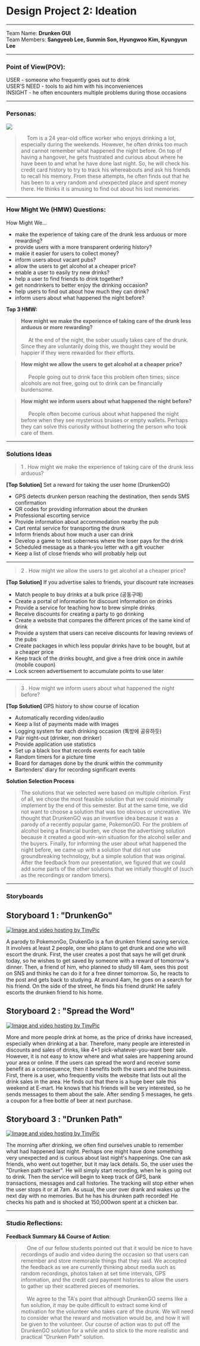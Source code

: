 Design Project 2: Ideation
===================
----------
Team Name: **Drunken GUI** <br />
Team Members: **Sangyeob Lee, Sunmin Son, Hyungwoo Kim, Kyungyun Lee**

----------

### **Point of View(POV):**

USER - someone who frequently goes out to drink<br />
USER’S NEED - tools to aid him with his inconveniences<br />
INSIGHT - he often encounters multiple problems during those occasions

-----------
### **Personas:**

<img src="tom.png" />

> &nbsp;&nbsp;&nbsp;&nbsp;Tom is a 24 year-old office worker who enjoys drinking a lot, especially during the weekends. However, he often drinks too much and cannot remember what happened the night before. On top of having a hangover, he gets frustrated and curious about where he have been to and what he have done last night. So, he will check his credit card history to try to track his whereabouts and ask his friends to recall his memory. From these attempts, he often finds out that he has been to a very random and unexpected place and spent money there. He thinks it is amusing to find out about his lost memories. 

-----------
### **How Might We (HMW) Questions:**

How Might We...<br />

+ make the experience of taking care of the drunk less arduous or more rewarding?
+ provide users with a more transparent ordering history?
+ makie it easier for users to collect money?
+ inform users about vacant pubs?
+ allow the users to get alcohol at a cheaper price?
+ enable a user to easily try new drinks?
+ help a user to find friends to drink together?
+ get nondrinkers to better enjoy the drinking occasion?
+ help users to find out about how much they can drink?
+ inform users about what happened the night before?

**Top 3 HMW:**
> **How might we make the experience of taking care of the drunk less arduous or more rewarding?** <br /><br />
> &nbsp;&nbsp;&nbsp;&nbsp; At the end of the night, the sober usually takes care of the drunk. Since they are voluntarily doing this, we thought they would be happier if they were rewarded for their efforts.

> **How might we allow the users to get alcohol at a cheaper price?** <br /><br />
> &nbsp;&nbsp;&nbsp;&nbsp; People going out to drink face this problem often times; since alcohols are not free, going out to drink can be financially burdensome. 

> **How might we inform users about what happened the night before?** <br /><br />
> &nbsp;&nbsp;&nbsp;&nbsp; People often become curious about what happened the night before when they see mysterious bruises or empty wallets. Perhaps they can solve this curiosity without bothering the person who took care of them.

-----------
### **Solutions Ideas**

> 1 . How might we make the experience of taking care of the drunk less arduous? 

**[Top Solution]** Set a reward for taking the user home (DrunkenGO)

+ GPS detects drunken person reaching the destination, then sends SMS confirmation
+ QR codes for providing information about the drunken
+ Professional escorting service
+ Provide information about accommodation nearby the pub
+ Cart rental service for transporting the drunk
+ Inform friends about how much a user can drink
+ Develop a game to test soberness where the loser pays for the drink
+ Scheduled message as a thank-you letter with a gift voucher
+ Keep a list of close friends who will probably help out

-----------

> 2 . How might we allow the users to get alcohol at a cheaper price?

**[Top Solution]** If you advertise sales to friends, your discount rate increases

+ Match people to buy drinks at a bulk price (공동구매)
+ Create a portal of information for discount information on drinks
+ Provide a service for teaching how to brew simple drinks
+ Receive discounts for creating a party to go drinking
+ Create a website that compares the different prices of the same kind of drink
+ Provide a system that users can receive discounts for leaving reviews of the pubs
+ Create packages in which less popular drinks have to be bought, but at a cheaper price
+ Keep track of the drinks bought, and give a free drink once in awhile (mobile coupon)
+ Lock screen advertisement to accumulate points to use later
-----------
> 3 . How might we inform users about what happened the night before?

**[Top Solution]** GPS history to show course of location

+ Automatically recording video/audio
+ Keep a list of payments made with images
+ Logging system for each drinking occasion (톡방에 공유하듯)
+ Pair night-out (drinker, non drinker)
+ Provide application use statistics
+ Set up a black box that records events for each table
+ Random timers for a picture time
+ Board for damages done by the drunk within the community
+ Bartenders’ diary for recording significant events

**Solution Selection Process**
>The solutions that we selected were based on multiple criterion. First of all, we chose the most feasible solution that we could minimally implement by the end of this semester. But at the same time, we did not want to choose a solution that was too obvious or uncreative. We thought that DrunkenGO was an inventive idea because it was a parody of a recently popular game, PokemonGO. For the problem of alcohol being a financial burden, we chose the advertising solution because it created a good win-win situation for the alcohol seller and the buyers. Finally, for informing the user about what happened the night before, we came up with a solution that did not use groundbreaking technology, but a simple solution that was original. After the feedback from our presentation, we figured that we could add some parts of the other solutions that we initially thought of (such as the recordings or random timers).


-----------
### **Storyboards**
## Storyboard 1 : "DrunkenGo"

<a href="http://tinypic.com?ref=33fgbbb" target="_blank"><img src="http://i63.tinypic.com/33fgbbb.jpg" border="0" alt="Image and video hosting by TinyPic"></a>

A parody to PokemonGo, DrukenGo is a fun drunken friend saving service. It involves at least 2 people, one who plans to get drunk and one who will escort the drunk. First, the user creates a post that says he will get drunk today, so he wishes to get saved by someone with a reward of tomorrow's dinner. Then, a friend of him, who planned to study till 4am,  sees this post on SNS and thinks he can do it for a free dinner tomorrow. So, he reacts to the post and gets back to studying. At around 4am, he goes on a search for his friend. On the side of the street, he finds his friend drunk! He safely escorts the drunken friend to his home.

## Storyboard 2 : "Spread the Word"

<a href="http://tinypic.com?ref=2ziwj7n" target="_blank"><img src="http://i66.tinypic.com/2ziwj7n.jpg" border="0" alt="Image and video hosting by TinyPic"></a>

More and more people drink at home, as the price of drinks have increased, especially when drinking at a bar. Therefore, many people are interested in discounts and sales of drinks, like 4+1 pick-whatever-you-want beer sale. However, it is not easy to know where and what sales are happening around your area or online. If the users can spread the word and receive some benefit as a consequence, then it benefits both the users and the business. First, there is a user, who frequently visits the website that lists out all the drink sales in the area. He finds out that there is a huge beer sale this weekend at E-mart. He knows that his friends will be very interested, so he sends messages to them about the sale. After sending 5 messages, he gets a coupon for a free bottle of beer at next purchase.

## Storyboard 3 : "Drunken Path"

<a href="http://tinypic.com?ref=15nt3qe" target="_blank"><img src="http://i65.tinypic.com/15nt3qe.jpg" border="0" alt="Image and video hosting by TinyPic"></a>

The morning after drinking, we often find ourselves unable to remember what had happened last night. Perhaps one might have done something very unexpected and is curious about last night's happenings. One can ask friends, who went out together, but it may lack details. So, the user uses the "Drunken path tracker". He will simply start recording, when he is going out to drink. Then the service will begin to keep track of GPS, bank transactions, messages and call histories. The tracking will stop either when the user stops it or at 7am. As usual, the user over drank and wakes up the next day with no memories. But he has his drunken path recorded! He checks his path and is shocked at 150,000won spent at a chicken bar.


-----------

### **Studio Reflections:** 

**Feedback Summary && Course of Action**: 

>&nbsp;&nbsp;&nbsp;&nbsp;One of our fellow students pointed out that it would be nice to have recordings of audio and video during the occasion so that users can remember and store memorable things that they said. We accepted the feedback as we are currently thinking about media such as random recordings, photos taken at set time intervals, GPS information, and the credit card payment histories to allow the users to gather up their scattered pieces of memories.
<br /><br />
&nbsp;&nbsp;&nbsp;&nbsp;We agree to the TA's point that although DrunkenGO seems like a fun solution, it may be quite difficult to extract some kind of motivation for the volunteer who takes care of the drunk. We will need to consider what the reward and motivation would be, and how it will be given to the volunteer. Our course of action was to put off the DrunkenGO solution for a while and to stick to the more realistic and practical "Drunken Path" solution.
